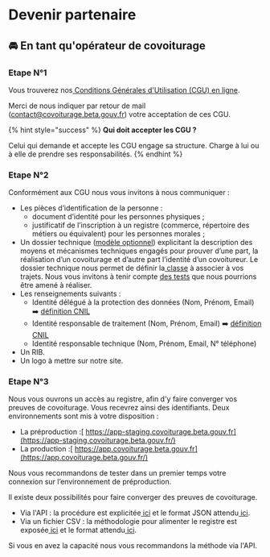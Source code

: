 # Devenir partenaire

## 🚘 En tant qu'opérateur de covoiturage

### Etape N°1

Vous trouverez nos[ Conditions Générales d'Utilisation \(CGU\) en ligne](https://registre-preuve-de-covoiturage.gitbook.io/produit/cgu).

Merci de nous indiquer par retour de mail \(contact@covoiturage.beta.gouv.fr\) votre acceptation de ces CGU.

{% hint style="success" %}
**Qui doit accepter les CGU ?** 

Celui qui demande et accepte les CGU engage sa structure. Charge à lui ou à elle de prendre ses responsabilités.
{% endhint %}

### Etape N°2

Conformément aux CGU nous vous invitons à nous communiquer :

* Les pièces d’identification de la personne :
  * document d’identité pour les personnes physiques ;
  * justificatif de l’inscription à un registre \(commerce, répertoire des métiers ou équivalent\) pour les personnes morales ; 
* Un dossier technique \([modèle optionnel](https://docs.google.com/document/d/1TAxFoJjywKWHsthGvknGZov-CvlL5l8f_KSnOtxjDAU/edit?usp=sharing)\) explicitant la description des moyens et mécanismes techniques engagés pour prouver d’une part, la réalisation d’un covoiturage et d’autre part l’identité d’un covoitureur. Le dossier technique nous permet de définir la[ classe](https://registre-preuve-de-covoiturage.gitbook.io/produit/specifications/classes-de-preuve-de-covoiturage) à associer à vos trajets. Nous vous invitons à tenir compte [des tests](https://docs.google.com/spreadsheets/d/1Mjp1KqQDBw3_7noW66oatN2WqpgCkY-9Ov7JFfbIZYA/edit#gid=0) que nous pourrions être amené à réaliser. 
* Les renseignements suivants :
  * Identité délégué à la protection des données \(Nom, Prénom, Email\) ➡️ [définition CNIL](https://www.cnil.fr/fr/definition/delegue-protection-donnees)
  * Identité responsable de traitement \(Nom, Prénom, Email\) ➡️ [définition CNIL](https://www.cnil.fr/fr/definition/responsable-de-traitement)
  * Identité responsable technique \(Nom, Prénom, Email, N° téléphone\)
* Un RIB.
* Un logo à mettre sur notre site.

### Etape N°3

Nous vous ouvrons un accès au registre, afin d'y faire converger vos preuves de covoiturage. Vous recevrez ainsi des identifiants. Deux environnements sont mis à votre disposition :

* La préproduction :[ https://app-staging.covoiturage.beta.gouv.fr](https://app-staging.covoiturage.beta.gouv.fr/)  
* La production :[ https://app.covoiturage.beta.gouv.fr](https://app.covoiturage.beta.gouv.fr/)

Nous vous recommandons de tester dans un premier temps votre connexion sur l’environnement de préproduction.

Il existe deux possibilités pour faire converger des preuves de covoiturage.

* Via l'API : la procédure est explicitée[ ici](https://registre-preuve-de-covoiturage.gitbook.io/produit/api/envoyer-des-trajets) et le format JSON attendu[ ici](https://registre-preuve-de-covoiturage.gitbook.io/produit/api/schema-json).
* Via un fichier CSV : la méthodologie pour alimenter le registre est exposée[ ici](https://registre-preuve-de-covoiturage.gitbook.io/produit/mode-demploi/alimenter-le-registre-via-des-tableurs) et le format attendu[ ici](https://registre-preuve-de-covoiturage.gitbook.io/produit/api/schema-csv).

Si vous en avez la capacité nous vous recommandons la méthode via l'API.


